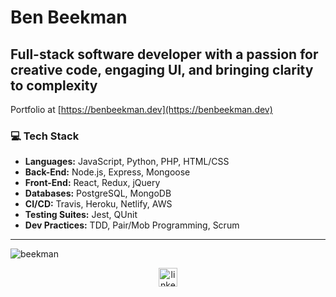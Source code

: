 # Ben Beekman

## Full-stack software developer with a passion for creative code, engaging UI, and bringing clarity to complexity

Portfolio at [https://benbeekman.dev](https://benbeekman.dev)

### 💻 Tech Stack
* **Languages:** JavaScript, Python, PHP, HTML/CSS
* **Back-End:** Node.js, Express, Mongoose
* **Front-End:** React, Redux, jQuery
* **Databases:** PostgreSQL, MongoDB
* **CI/CD:** Travis, Heroku, Netlify, AWS 
* **Testing Suites:** Jest, QUnit
* **Dev Practices:** TDD, Pair/Mob Programming, Scrum
****

<p><img align="center" src="https://github-readme-stats.vercel.app/api?username=beekman&hide=stars,issues&show_icons=true&include_all_commits=true&theme=vision-friendly-dark)" alt="beekman" /></p>

<p align="center">
<a href="https://linkedin.com/in/linkedin.com/in/beekman/" target="blank"><img align="center" src="https://cdn.jsdelivr.net/npm/simple-icons@3.0.1/icons/linkedin.svg" alt="linkedin.com/in/beekman/" height="30" width="30" /></a>
</p>
